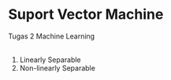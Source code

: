 # Suport Vector Machine
Tugas 2 Machine Learning
<br/>
<br/>
<ol>
  <li> Linearly Separable </li>
  <li> Non-linearly Separable </li>
 </ol>
